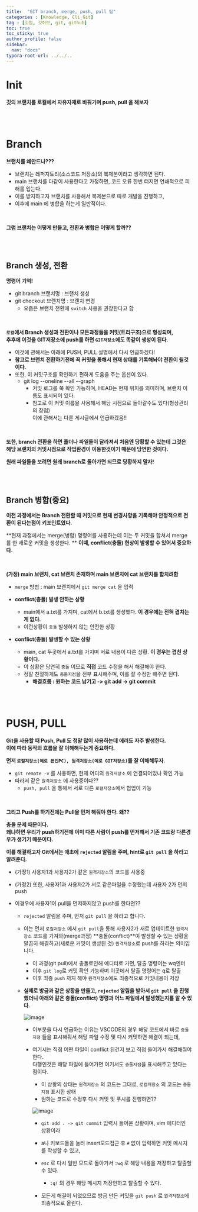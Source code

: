 ```yaml
---
title:  "GIT branch, merge, push, pull 팁"
categories : [Knowledge, Cli_Git]
tag : [깃헙, 깃허브, git, github]
toc: true
toc_sticky: true
author_profile: false
sidebar:
  nav: "docs"
typora-root-url: ../../..
---
```




# Init

**깃의 브랜치를 로컬에서 자유자재로 바꿔가며 push, pull 을 해보자**

<br><br>

# Branch

**브랜치를 왜만드나???**

* 브랜치는 레퍼지토리(소스코드 저장소)의 복제본이라고 생각하면 된다.
* main 브랜치를 다같이 사용한다고 가정하면, 코드 오류 한번 터지면 연쇄적으로 피해를 입는다.
* 이를 방지하고자 브랜치를 사용해서 복제본으로 따로 개발을 진행하고,
* 이후에 main 에 병합을 하는게 일반적이다.

<br>

**그럼 브랜치는 어떻게 만들고, 전환과 병합은 어떻게 할까??**

<br><br>

## Branch 생성, 전환

**명령어 기억!**

* git branch 브랜치명 : 브랜치 생성
* git checkout 브랜치명 : 브랜치 변경
  * 요즘은 브랜치 전환에 `switch` 사용을 권장한다고 함

<br>

**`로컬`에서 Branch 생성과 전환이나 모든과정들을 커밋(트리구조)으로 형성되며,   
추후에 이것을 GIT저장소에 push를 하면 `GIT저장소`에도 똑같이 생성이 된다.**

* 이것에 관해서는 아래에 PUSH, PULL 설명에서 다시 언급하겠다!
* **참고로 브랜치 전환하기전에 꼭 커밋을 통해서 현재 상태를 기록해놔야 전환이 될것이다.**
* 또한, 이 커밋구조를 확인하기 편하게 도움을 주는 옵션이 있다.
  * git log --oneline --all --graph
    * 커밋 로그를 쭉 확인 가능하며, HEAD는 현재 위치를 의미하며, 브랜치 이름도 표시되어 있다.
    * 참고로 이 커밋 이름을 사용해서 해당 시점으로 돌아갈수도 있다(형상관리의 장점)  
      이에 관해서는 다른 게시글에서 언급하겠음!!

<br>

**또한, branch 전환을 하면 폴더나 파일들이 달라져서 처음엔 당황할 수 있는데 그것은 해당 브랜치의 커밋시점으로 작업환경이 이동한것이기 때문에 당연한 것이다.**

**원래 파일들을 보려면 원래 branch로 돌아가면 되므로 당황하지 말자!**

<br><br>

## Branch 병합(중요)

**이전 과정에서는 Branch 전환할 때 커밋으로 현재 변경사항을 기록해야 안정적으로 전환이 된다는점이 키포인트였다.**

**현재 과정에서는 merge(병합) 명령어를 사용하는데 이는 두 커밋을 합쳐서 merge를 한 새로운 커밋을 생성한다.  **
**이때, conflict(충돌) 현상이 발생할 수 있어서 중요하다.**

<br>

**(가정) main 브랜치, cat 브랜치 존재하며 main 브랜치에 cat 브랜치를 합치려함**

* `merge` 방법 : main 브랜치에서 `git merge cat` 을 입력

* **conflict(충돌) 발생 안하는 상황**
  * main에서 a.txt를 가지며, cat에서 b.txt를 생성했다. **이 경우에는 전혀 겹치는게 없다.**
  * 이런상황이 `충돌` 발생하지 않는 안전한 상황
* **conflict(충돌) 발생할 수 있는 상황**
  * main, cat 두곳에서 a.txt를 가지며 서로 내용이 다른 상황. **이 경우는 겹친 상황이다.**
  * 이 상황은 당연히 `충돌` 이므로 **직접** 코드 수정을 해서 해결해야 한다.
  * 정말 친절하게도 `충돌지점`을 전부 표시해주며, 이를 잘 수정만 해주면 된다.
    * **해결흐름 : 원하는 코드 남기고 -> git add -> git commit**

<br><br>

# PUSH, PULL

**Git을 사용할 때 Push, Pull 도 정말 많이 사용하는데 에러도 자주 발생한다.**  
**이에 따라 동작의 흐름을 잘 이해해두는게 중요하다.**

**먼저 `로컬저장소(예로 본인PC), 원격저장소(예로 GIT저장소)`를 잘 이해해두자.**

* `git remote -v` 를 사용하면, 현재 어디의 `원격저장소` 에 연결되어있나 확인 가능
* 따라서 같은 `원격저장소` 에 사용중이다??
  * `push, pull` 을 통해서 서로 다른 `로컬저장소`에서 협업이 가능

<br>

**그리고 Push를 하기전에는 Pull을 먼저 해줘야 한다. 왜??**  

**충돌 문제 때문이다.   
왜냐하면 우리가 push하기전에 이미 다른 사람이 push를 먼저해서 기존 코드랑 다른경우가 생기기 때문이다.**

**이를 해결하고자 Git에서는 애초에 `rejected` 알림을 주며, hint로 `git pull` 을 하라고 알려준다.**

* (가정1) 사용자1과 사용자2가 같은 `원격저장소`의 코드를 사용중

* (가정2) 또한, 사용자1과 사용자2가 서로 같은파일을 수정했는데 사용자 2가 먼저 push

* 이경우에 사용자1이 pull을 먼저하지않고 push를 한다면??

  * `rejected` 알림을 주며, 먼저 `git pull` 을 하라고 합니다.

  * 이는 먼저 `로컬저장소` 에서 `git pull`을 통해 사용자2가 새로 업데이트한 `원격저장소` 코드를 가져와(merge과정) **충돌(conflict)**이 발생할 수 있는 상황을 말끔히 해결하고(새로운 커밋이 생성된 것) `원격저장소`로 push를 하라는 의미입니다.

    * 이 과정(git pull)에서 충돌로인해 에디터로 가면, 탈출 명령어는 wq엔터
    * 이후 `git log`로 커밋 확인 가능하며 이곳에서 탈출 명령어는 q로 탈출
    * 이후 최종 `push` 까지 해야 `원격저장소`에도 최종적으로 커밋내용이 저장

  * **실제로 방금과 같은 상황을 만들고, `rejected` 알림을 받아서 `git pull` 을 진행했더니 아래와 같은 충돌(conflict) 명령과 어느 파일에서 발생했는지를 알 수 있다.**

    ![image](https://github.com/BH946/spring-first-roadmap/assets/80165014/24f30358-6610-4245-945e-f202b9f71ae9) 

    * 이부분을 다시 언급하는 이유는 VSCODE의 경우 해당 코드에서 바로 `충돌지점` 들을 표시해줘서 해당 파일 수정 및 다시 커밋하면 해결이 되는데,

    * 여기서는 직접 어떤 파일이 conflict 된건지 보고 직접 들어가서 해결해줘야한다.  
      다행인것은 해당 파일에 들어가면 여기서도 `충돌지점`을 표시해주고 있다는 점이다.

      * 이 상황의 상태는 `원격저장소` 의 코드는 그대로, `로컬저장소` 의 코드는 `충돌지점` 표시한 상태
      * 원하는 코드로 수정후 다시 커밋 및 푸시를 진행하면??

      ![image](https://github.com/BH946/spring-first-roadmap/assets/80165014/fc02915d-e91e-4a21-b949-2c378b3dd911) 

      

      * `git add . -> git commit` 입력시 들어온 상황이며, vim 에디터인 상황이라 
      * a나 키보드들을 눌러 insert모드접근 후 `#` 없이 입력하면 커밋 메시지를 작성할 수 있고,
      * `esc` 로 다시 일반 모드로 돌아가서 `:wq` 로 해당 내용을 저장하고 탈출할 수 있다.
        * `:q!` 의 경우 해당 메시지 저장안하고 탈출할 수 있다.

      * 모든게 해결이 되었으므로 방금 만든 커밋을 `git push` 로 `원격저장소`에 최종적으로 올린다.

<br>

